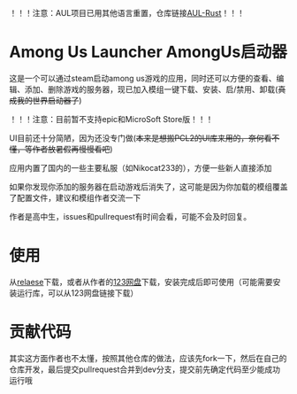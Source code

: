 ！！！注意：AUL项目已用其他语言重置，仓库链接[AUL-Rust](https://github.com/xfy2412/AmongUsLauncher)！！！

# Among Us Launcher AmongUs启动器

这是一个可以通过steam启动among us游戏的应用，同时还可以方便的查看、编辑、添加、删除游戏的服务器，现已加入模组一键下载、安装、启/禁用、卸载(~~真成我的世界启动器了~~)

！！！注意：目前暂不支持epic和MicroSoft Store版！！！

UI目前还十分简陋，因为还没专门做(~~本来是想搬PCL2的UI库来用的，奈何看不懂，等作者放暑假再慢慢看吧~~)

应用内置了国内的一些主要私服（如Nikocat233的），方便一些新人直接添加

如果你发现你添加的服务器在启动游戏后消失了，这可能是因为你加载的模组覆盖了配置文件，建议和模组作者交流一下

作者是高中生，issues和pullrequest有时间会看，可能不会及时回复。

# 使用
从[relaese](https://github.com/xfy2412/AmongUsLauncher/relaese)下载，或者从作者的[123网盘](https://www.123865.com/s/J04lVv-F1wKH)下载，安装完成后即可使用（可能需要安装运行库，可以从123网盘链接下载）

# 贡献代码

其实这方面作者也不太懂，按照其他仓库的做法，应该先fork一下，然后在自己的仓库开发，最后提交pullrequest合并到dev分支，提交前先确定代码至少能成功运行哦
